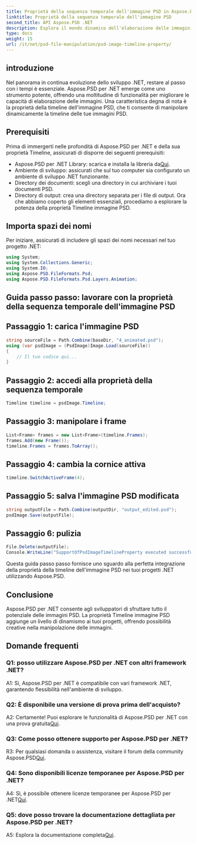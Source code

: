 ```yaml
---
title: Proprietà della sequenza temporale dell'immagine PSD in Aspose.PSD per .NET
linktitle: Proprietà della sequenza temporale dell'immagine PSD
second_title: API Aspose.PSD .NET
description: Esplora il mondo dinamico dell'elaborazione delle immagini con Aspose.PSD per .NET. Manipola le sequenze temporali PSD senza sforzo. Scarica subito la libreria!
type: docs
weight: 15
url: /it/net/psd-file-manipulation/psd-image-timeline-property/
---
```

## introduzione
Nel panorama in continua evoluzione dello sviluppo .NET, restare al passo con i tempi è essenziale. Aspose.PSD per .NET emerge come uno strumento potente, offrendo una moltitudine di funzionalità per migliorare le capacità di elaborazione delle immagini. Una caratteristica degna di nota è la proprietà della timeline dell'immagine PSD, che ti consente di manipolare dinamicamente la timeline delle tue immagini PSD.
## Prerequisiti
Prima di immergerti nelle profondità di Aspose.PSD per .NET e della sua proprietà Timeline, assicurati di disporre dei seguenti prerequisiti:
-  Aspose.PSD per .NET Library: scarica e installa la libreria da[Qui](https://releases.aspose.com/psd/net/).
- Ambiente di sviluppo: assicurati che sul tuo computer sia configurato un ambiente di sviluppo .NET funzionante.
- Directory dei documenti: scegli una directory in cui archiviare i tuoi documenti PSD.
- Directory di output: crea una directory separata per i file di output.
Ora che abbiamo coperto gli elementi essenziali, procediamo a esplorare la potenza della proprietà Timeline immagine PSD.
## Importa spazi dei nomi
Per iniziare, assicurati di includere gli spazi dei nomi necessari nel tuo progetto .NET:
```csharp
using System;
using System.Collections.Generic;
using System.IO;
using Aspose.PSD.FileFormats.Psd;
using Aspose.PSD.FileFormats.Psd.Layers.Animation;
```
## Guida passo passo: lavorare con la proprietà della sequenza temporale dell'immagine PSD

## Passaggio 1: carica l'immagine PSD
```csharp
string sourceFile = Path.Combine(baseDir, "4_animated.psd");
using (var psdImage = (PsdImage)Image.Load(sourceFile))
{
    // Il tuo codice qui...
}
```
## Passaggio 2: accedi alla proprietà della sequenza temporale
```csharp
Timeline timeline = psdImage.Timeline;
```
## Passaggio 3: manipolare i frame
```csharp
List<Frame> frames = new List<Frame>(timeline.Frames);
frames.Add(new Frame());
timeline.Frames = frames.ToArray();
```
## Passaggio 4: cambia la cornice attiva
```csharp
timeline.SwitchActiveFrame(4);
```
## Passaggio 5: salva l'immagine PSD modificata
```csharp
string outputFile = Path.Combine(outputDir, "output_edited.psd");
psdImage.Save(outputFile);
```
## Passaggio 6: pulizia
```csharp
File.Delete(outputFile);
Console.WriteLine("SupportOfPsdImageTimelineProperty executed successfully");
```
Questa guida passo passo fornisce uno sguardo alla perfetta integrazione della proprietà della timeline dell'immagine PSD nei tuoi progetti .NET utilizzando Aspose.PSD.
## Conclusione

Aspose.PSD per .NET consente agli sviluppatori di sfruttare tutto il potenziale delle immagini PSD. La proprietà Timeline immagine PSD aggiunge un livello di dinamismo ai tuoi progetti, offrendo possibilità creative nella manipolazione delle immagini.

## Domande frequenti

### Q1: posso utilizzare Aspose.PSD per .NET con altri framework .NET?

A1: Sì, Aspose.PSD per .NET è compatibile con vari framework .NET, garantendo flessibilità nell'ambiente di sviluppo.

### Q2: È disponibile una versione di prova prima dell'acquisto?

 A2: Certamente! Puoi esplorare le funzionalità di Aspose.PSD per .NET con una prova gratuita[Qui](https://releases.aspose.com/).

### Q3: Come posso ottenere supporto per Aspose.PSD per .NET?

 R3: Per qualsiasi domanda o assistenza, visitare il forum della community Aspose.PSD[Qui](https://forum.aspose.com/c/psd/34).

### Q4: Sono disponibili licenze temporanee per Aspose.PSD per .NET?

 A4: Sì, è possibile ottenere licenze temporanee per Aspose.PSD per .NET[Qui](https://purchase.aspose.com/temporary-license/).

### Q5: dove posso trovare la documentazione dettagliata per Aspose.PSD per .NET?

 A5: Esplora la documentazione completa[Qui](https://reference.aspose.com/psd/net/).